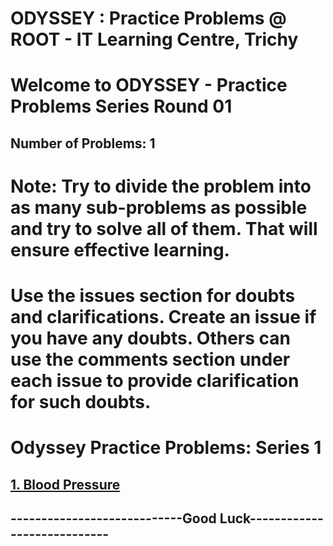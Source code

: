 # ODYSSEY : Practice Problems @ ROOT - IT Learning Centre, Trichy
# Welcome to ODYSSEY - Practice Problems Series Round 01
## Number of Problems:  1

# Note: Try to divide the problem into as many sub-problems as possible and try to solve all of them. That will ensure effective learning.

# Use the issues section for doubts and clarifications. Create an issue if you have any doubts. Others can use the comments section under each issue to provide clarification for such doubts.

# Odyssey Practice Problems: Series  1

## [1. Blood Pressure](https://atcoder.jp/contests/abc211/tasks/abc211_a)


## ----------------------------Good Luck----------------------------
